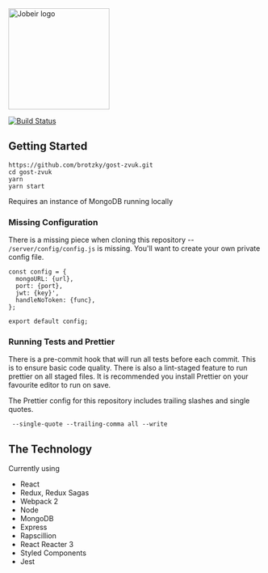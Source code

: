 <img src="https://raw.githubusercontent.com/brotzky/jobeir/master/design/images/jobeir-logo.png" width="200px" alt="Jobeir logo" />

[![Build Status](https://travis-ci.org/brotzky/gost-zvuk.svg?branch=master)](https://travis-ci.org/brotzky/gost-zvuk)

## Getting Started

```
https://github.com/brotzky/gost-zvuk.git
cd gost-zvuk
yarn
yarn start
```
Requires an instance of MongoDB running locally

### Missing Configuration

There is a missing piece when cloning this repository -- `/server/config/config.js` is missing.
You'll want to create your own private config file.
```
const config = {
  mongoURL: {url},
  port: {port},
  jwt: {key}',
  handleNoToken: {func},
};

export default config;
```

### Running Tests and Prettier

There is a pre-commit hook that will run all tests before each commit. This is to ensure
basic code quality. There is also a lint-staged feature to run prettier on all staged
files. It is recommended you install Prettier on your favourite editor to run on save.

The Prettier config for this repository includes trailing slashes and single quotes.
```
 --single-quote --trailing-comma all --write
```

## The Technology

Currently using
- React
- Redux, Redux Sagas
- Webpack 2
- Node
- MongoDB
- Express
- Rapscillion
- React Reacter 3
- Styled Components
- Jest
